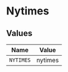 # Nytimes


## Values

| Name      | Value     |
| --------- | --------- |
| `NYTIMES` | nytimes   |